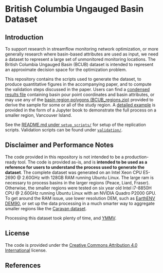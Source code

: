 # British Columbia Ungauged Basin Dataset

## Introduction

To support research in streamflow monitoring network optimization, or more generally research where basin-based attributes are used as input, we need a dataset to represent a large set of unmonitored monitoring locations.  The British Columbia Ungauged Basin (BCUB) dataset is intended to represent an approximate decision space for the optimization problem.  

This repository contains the scripts used to generate the dataset, to produce quantitative figures in the accompanying paper, and to compute the validation steps discussed in the paper.  Users can find a [condensed results file](https://borealisdata.ca/file.xhtml?fileId=685269&version=1.0) containing basin pour point coordinates and basin attributes, or may use any of the [basin region polygons (BCUB_regions.zip)](https://github.com/dankovacek/bcub/blob/main/input_data/) provided to derive the sample for some or all of the study region.  A [detailed example](https://dankovacek.github.io/bcub_demo) is provided in the form of a Jupyter book to demonstrate the full process on a smaller region, Vancouver Island.

See the [README.md under `setup_scripts/`](https://github.com/dankovacek/bcub/tree/main/setup_scripts) for setup of the replication scripts.  Validation scripts can be found under [`validation/`](https://github.com/dankovacek/bcub/tree/main/validation).

## Disclaimer and Performance Notes

The code provided in this repository is not intended to be a production-ready tool.  The code is provided as-is, and is **intended to be used as a reference for users to understand the process used to generate the dataset**.  The complete dataset was generated on an Intel Xeon CPU E5-2690 @ 2.60GHz with 128GB RAM running Ubuntu Linux.  The large ram is necessary to process basins in the larger regions (Peace, Liard, Fraser).  Otherwise, the smaller regions were tested on six year old Intel i7-8850H CPU @ 2.60GHz running Ubuntu Linux with an NVIDIA Quadro P2000 GPU.  To get around the RAM issue, use lower resolution DEM, such as [EarthENV DEM90](https://www.earthenv.org/DEM), or set up the data processing in a much smarter way to aggregate smaller regions like the [Caravan dataset](https://github.com/kratzert/Caravan). 

Processing this dataset took plenty of time, and [YMMV](https://dictionary.cambridge.org/dictionary/english/ymmv).

## License

The code is provided under the [Creative Commons Attribution 4.0 International](https://github.com/dankovacek/bcub/blob/main/LICENSE) license.

## References
